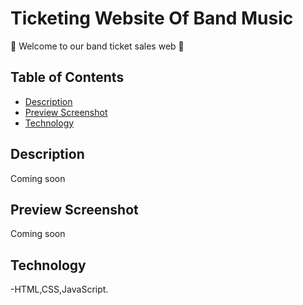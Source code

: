 # Ticketing Website Of Band Music
👋 Welcome to our band ticket sales web 👋
## Table of Contents
- [Description](#description)
- [Preview Screenshot](#preview-screenshot)
- [Technology](#technology)
## Description
Coming soon
## Preview Screenshot
Coming soon
## Technology
-HTML,CSS,JavaScript.



